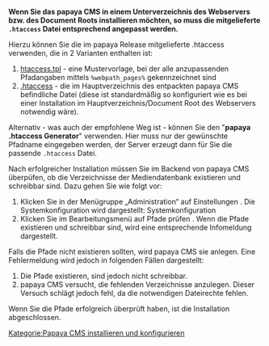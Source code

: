 
**Wenn Sie das papaya CMS in einem Unterverzeichnis des Webservers bzw. des Document Roots installieren möchten, so muss die mitgelieferte `.htaccess` Datei entsprechend angepasst werden.**

Hierzu können Sie die im papaya Release mitgelieferte .htaccess verwenden, die in 2 Varianten enthalten ist:

1.  [htaccess.tpl](https://github.com/papayaCMS/papayacms-core/blob/master/readme/htaccess.tpl) - eine Mustervorlage, bei der alle anzupassenden Pfadangaben mittels `%webpath_pages%` gekennzeichnet sind
2.  [.htaccess](https://github.com/papayaCMS/papayacms-core/blob/master/htdocs/.htaccess) - die im Hauptverzeichnis des entpackten papaya CMS befindliche Datei (diese ist standardmäßig so konfiguriert wie es bei einer Installation im Hauptverzeichnis/Document Root des Webservers notwendig wäre).

Alternativ - was auch der empfohlene Weg ist - können Sie den "**papaya .htaccess Generator**" verwenden. Hier muss nur der gewünschte Pfadname eingegeben werden, der Server erzeugt dann für Sie die passende `.htaccess` Datei.

Nach erfolgreicher Installation müssen Sie im Backend von papaya CMS überpüfen, ob die Verzeichnisse der Mediendatenbank existieren und schreibbar sind. Dazu gehen Sie wie folgt vor:

1.  Klicken Sie in der Menügruppe „Administration“ auf Einstellungen . Die Systemkonfiguration wird dargestellt: Systemkonfiguration
2.  Klicken Sie im Bearbeitungsmenü auf Pfade prüfen . Wenn die Pfade existieren und schreibbar sind, wird eine entsprechende Infomeldung dargestellt.

Falls die Pfade nicht existieren sollten, wird papaya CMS sie anlegen. Eine Fehlermeldung wird jedoch in folgenden Fällen dargestellt:

1.  Die Pfade existieren, sind jedoch nicht schreibbar.
2.  papaya CMS versucht, die fehlenden Verzeichnisse anzulegen. Dieser Versuch schlägt jedoch fehl, da die notwendigen Dateirechte fehlen.

Wenn Sie die Pfade erfolgreich überprüft haben, ist die Installation abgeschlossen.

[Kategorie:Papaya CMS installieren und konfigurieren](export_de/Kategorie:Papaya_CMS_installieren_und_konfigurieren.md)
